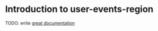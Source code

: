 # Introduction to user-events-region

TODO: write [great documentation](http://jacobian.org/writing/what-to-write/)
